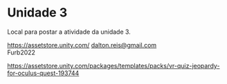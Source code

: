 # Unidade 3

Local para postar a atividade da unidade 3.  

<https://assetstore.unity.com/>
<dalton.reis@gmail.com>  
Furb2022  

<https://assetstore.unity.com/packages/templates/packs/vr-quiz-jeopardy-for-oculus-quest-193744>  